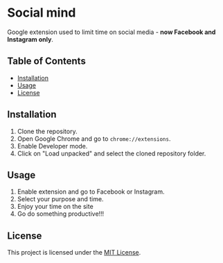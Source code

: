 # Social mind

Google extension used to limit time on social media - **now Facebook and Instagram only**.

## Table of Contents

- [Installation](#installation)
- [Usage](#usage)
- [License](#license)

## Installation

1. Clone the repository.
2. Open Google Chrome and go to `chrome://extensions`.
3. Enable Developer mode.
4. Click on "Load unpacked" and select the cloned repository folder.

## Usage

1. Enable extension and go to Facebook or Instagram.
2. Select your purpose and time.
3. Enjoy your time on the site
4. Go do something productive!!!

## License

This project is licensed under the [MIT License](LICENSE).
